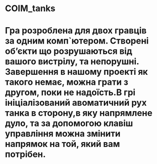 # COIM_tanks
# Гра розроблена для двох гравців за одним комп`ютером. Створені об’єкти що розрушаються від вашого вистрілу, та непорушні. Завершення в нашому проекті як такого немає, можна грати з другом, поки не надоїсть.В грі ініціалізований авоматичний рух танка в сторону,в яку напрямлене дуло, та за допомогою клавіш управління можна змінити напрямок на той, який вам потрібен.
